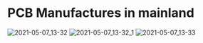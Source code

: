# PCB Manufactures in mainland
![2021-05-07_13-32](https://user-images.githubusercontent.com/32056331/117403104-3a89b780-af3a-11eb-86bb-13c299221515.png)
![2021-05-07_13-32_1](https://user-images.githubusercontent.com/32056331/117403068-2940ab00-af3a-11eb-8407-73f842739a16.png)
![2021-05-07_13-33](https://user-images.githubusercontent.com/32056331/117403161-52613b80-af3a-11eb-9f27-8cf30085887c.png)
